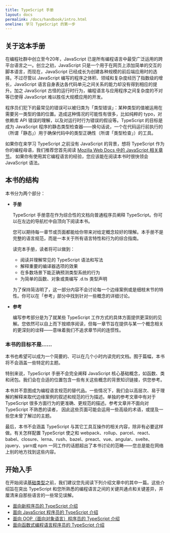 ```yaml
---
title: TypeScript 手册
layout: docs
permalink: /docs/handbook/intro.html
oneline: 学习 TypeScript 的第一步
---
```


## 关于这本手册

在编程社群中创立至今20年，JavaScript 已是所有编程语言中最受广泛运用的跨平台语言之一。创立之初，JavaScript 只是一个用于在网页上添加简单的交互的脚本语言，而现在，JavaScript 已经成长为创建各种规模的前后端应用时的选择。不过尽管以 JavaScript 编写的程序之体积、领域和复杂度经历了指数级的增长，JavaScript 语言自身表达各代码单元之间关系的能力却没有得到相应的提升。加之 JavaScript 古怪的运行时行为，编程语言与应用程序之间复杂度的不对等已使得 JavaScript 难以胜任大规模应用的开发。

程序员们犯下的最常见的错误可以被归类为「类型错误」：某种类型的值被运用在需要另一类型的值的位置。造成这种情况的可能性有很多，比如纯粹的 typo，对依赖库 API 错误的理解，以及对运行时行为错误的假设等。TypeScript 的目标是成为 JavaScript 程序的静态类型检查器——换句话说，一个在代码运行前执行的（所谓「静态」）用于确保代码中的类型正确性（所谓「类型检查」）的工具。

如果你在来学习 TypeScript 之前没有 JavaScript 的背景，想将 TypeScript 作为你的编程母语，我们推荐您首先阅读 [Mozilla Web Docs 中的 JavaScript 相关章节](https://developer.mozilla.org/docs/Web/JavaScript/Guide)。
如果你有使用其它编程语言的经验，您应该能在阅读本书时很快领会 JavaScript 语法。

## 本书的结构

本书分为两个部分：

- **手册**

  TypeScript 手册意在作为综合性的文档向普通程序员阐释 TypeScript。你可以在左边的导航栏中自顶向下阅读本书。
  
  您可以期待每一章节或页面都能给你带来对给定概念较好的理解。本手册不是完整的语言规范，而是一本关于所有语言特性和行为的综合指南。
  
  读完本手册，读者将可以做到：
  
  - 阅读并理解常见的 TypeScript 语法和写法
  - 解释重要的编译器选项的效果
  - 在多数场景下能正确预测类型系统的行为
  - 为简单的函数、对象或类编写 .d.ts 类型声明

  为了保持简洁明了，这一部分内容不会讨论每一个边缘案例或是细枝末节的特性。你可以在「参考」部分中找到针对一些概念的详细讨论。

- **参考**

  编写参考部分是为了就某些 TypeScript 工作方式的具体方面提供更深刻的见解。您依然可以自上而下按顺序阅读，但每一章节旨在提供与某一个概念相关的更深刻的诠释——意味着我们不追求章节间的连惯性。
  
### 本书的目标不是……

本书也希望可以成为一个简要的、可以在几个小时内读完的文档。囿于篇幅，本书将不会涵盖一些特定的主题。

特别来说，TypeScript 手册不会完全阐释 JavaScript 核心基础概念，如函数、类和闭包。我们会在合适的位置包含一些有关这些概念的背景知识链接，供您参考。

本书并不意图成为编程语言规范的替代品。一些情况下，我们会以高层次、易于理解的解释来取代边缘案例的叙述和规范的行为描述。单独的参考文章中有对于 TypeScript 很多方面行为的更准确、更规范的描述。参考文章并不面向对 TypeScript 不熟悉的读者， 因此这些页面可能会运用一些高级的术语，或提及一些您未曾了解过的主题。

最后，本书不会涵盖 TypeScript 与其它工具互操作的相关内容，除非有必要这样做。有关怎样配置 TypeScript 使之和 webpack、rollup、parcel、react、babel、closure、lerna、rush、bazel、preact、vue、angular、svelte、jquery、yarn或 npm 一同工作的话题超出了本书讨论的范畴——您总是能在网络上别的地方找到这些内容。

## 开始入手

在开始阅读[基础类型](/docs/handbook/basic-types.html)之前，我们建议您先阅读下列介绍文章中的其中一篇。这些介绍旨在突出 TypeScript 和您所熟悉的编程语言之间的关键共通点和关键差异，并厘清来自那些语言的一些常见误解。

- [面向新程序员的 TypeScript 介绍](/docs/handbook/typescript-from-scratch.html)
- [面向 JavaScript 程序员的 TypeScript 介绍](/docs/handbook/typescript-in-5-minutes.html)
- [面向 OOP（面向对象语言）程序员的 TypeScript 介绍](/docs/handbook/typescript-in-5-minutes-oop.html)
- [面向函数式编程语言程序员的 TypeScript 介绍](/docs/handbook/typescript-in-5-minutes-func.html)
